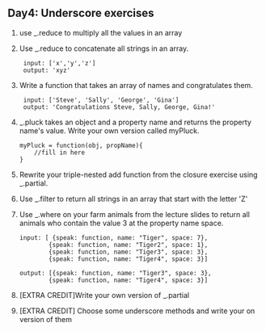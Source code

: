 ## Day4: Underscore exercises

1. use _.reduce to multiply all the values in an array

1. Use _.reduce to concatenate all strings in an array.
 
 		input: ['x','y','z']
 		output: 'xyz'


1. Write a function that takes an array of names and congratulates them.
		
		input: ['Steve', 'Sally', 'George', 'Gina']
		output: 'Congratulations Steve, Sally, George, Gina!'

 1. _.pluck takes an object and a property name and returns the property name's value. Write your own version called myPluck.
 
 		myPluck = function(obj, propName){
 			//fill in here
 		}  
 
 1. Rewrite your triple-nested add function from the closure exercise using _.partial.

 
 1. Use _.filter to return all strings in an array that start with the letter 'Z'
 
 1. Use _.where on your farm animals from the lecture slides to return all animals who contain the value 3 at the property name space.
 
 		input: [ {speak: function, name: "Tiger", space: 7},  
 				{speak: function, name: "Tiger2", space: 1},  
 				{speak: function, name: "Tiger3", space: 3},  
 				{speak: function, name: "Tiger4", space: 3}]
 				
 		output: [{speak: function, name: "Tiger3", space: 3},  
 				{speak: function, name: "Tiger4", space: 3}] 
 				
 				
  1. [EXTRA CREDIT]Write your own version of _.partial
  1. [EXTRA CREDIT] Choose some underscore methods and write your on version of them
 				

 		
  